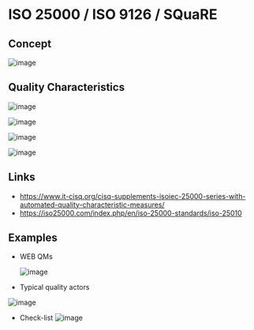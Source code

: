 
# ISO 25000 / ISO 9126 / SQuaRE

## Concept 

 ![image](https://github.com/user-attachments/assets/533f4d32-d55d-4e56-a96d-e1e8bc8ba7c9)


## Quality Characteristics 

 ![image](https://github.com/user-attachments/assets/48edff4a-3314-4b07-ae4e-3e0df38c3075)

 ![image](https://github.com/user-attachments/assets/3e8df964-e242-45ea-99ab-4b675c83039a)

 ![image](https://github.com/user-attachments/assets/f6f80b2c-5b50-4de8-8c33-447d1f3e326a)

 ![image](https://github.com/user-attachments/assets/2d08c2f7-4324-46e9-b8f4-460352ad4df4)


## Links
- https://www.it-cisq.org/cisq-supplements-isoiec-25000-series-with-automated-quality-characteristic-measures/
- https://iso25000.com/index.php/en/iso-25000-standards/iso-25010

## Examples

- WEB QMs
 
  ![image](https://github.com/user-attachments/assets/734245dd-4d08-41f8-9b3e-6f60e6580bd4)

- Typical quality actors

 ![image](https://github.com/user-attachments/assets/4dc9b563-fc92-4444-b99e-c5501a09f174)

- Check-list
  ![image](https://github.com/user-attachments/assets/a8be921e-8819-4e7c-a05a-0ea4b163756f)
